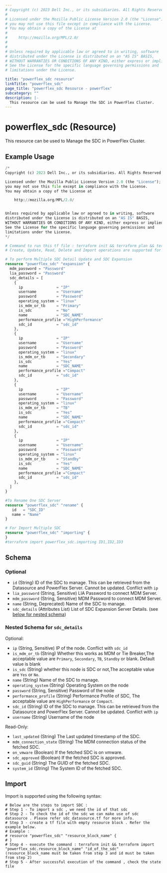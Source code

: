 ```yaml
---
# Copyright (c) 2023 Dell Inc., or its subsidiaries. All Rights Reserved.
# 
# Licensed under the Mozilla Public License Version 2.0 (the "License");
# you may not use this file except in compliance with the License.
# You may obtain a copy of the License at
# 
#     http://mozilla.org/MPL/2.0/
# 
# 
# Unless required by applicable law or agreed to in writing, software
# distributed under the License is distributed on an "AS IS" BASIS,
# WITHOUT WARRANTIES OR CONDITIONS OF ANY KIND, either express or implied.
# See the License for the specific language governing permissions and
# limitations under the License.

title: "powerflex_sdc resource"
linkTitle: "powerflex_sdc"
page_title: "powerflex_sdc Resource - powerflex"
subcategory: ""
description: |-
  This resource can be used to Manage the SDC in PowerFlex Cluster.
---
```


# powerflex_sdc (Resource)

This resource can be used to Manage the SDC in PowerFlex Cluster.


## Example Usage

```terraform
/*
Copyright (c) 2023 Dell Inc., or its subsidiaries. All Rights Reserved.

Licensed under the Mozilla Public License Version 2.0 (the "License");
you may not use this file except in compliance with the License.
You may obtain a copy of the License at

    http://mozilla.org/MPL/2.0/


Unless required by applicable law or agreed to in writing, software
distributed under the License is distributed on an "AS IS" BASIS,
WITHOUT WARRANTIES OR CONDITIONS OF ANY KIND, either express or implied.
See the License for the specific language governing permissions and
limitations under the License.
*/

# Command to run this tf file : terraform init && terraform plan && terraform apply.
# Create, Update, Read, Delete and Import operations are supported for this resource.

# To perform Multiple SDC Detail Update and SDC Expansion
resource "powerflex_sdc" "expansion" {
  mdm_password = "Password"
  lia_password = "Password"
  sdc_details = [
    {
      ip               = "IP"
      username         = "Username"
      password         = "Password"
      operating_system = "linux"
      is_mdm_or_tb     = "Primary"
      is_sdc           = "No"
      name             = "SDC_NAME"
      performance_profile ="HighPerformance"
      sdc_id           = "sdc_id"
    },
    {
      ip               = "IP"
      username         = "Username"
      password         = "Password"
      operating_system = "linux"
      is_mdm_or_tb     = "Secondary"
      is_sdc           = "Yes"
      name             = "SDC_NAME"
      performance_profile ="Compact"
      sdc_id           = "sdc_id"
    },
    {
      ip               = "IP"
      username         = "Username"
      password         = "Password"
      operating_system = "linux"
      is_mdm_or_tb     = "TB"
      is_sdc           = "Yes"
      name             = "SDC_NAME"
      performance_profile ="Compact"
      sdc_id           = "sdc_id"
    },
    {
      ip               = "IP"
      username         = "Username"
      password         = "Password"
      operating_system = "linux"
      is_mdm_or_tb     = "Standby"
      is_sdc           = "Yes"
      name             = "SDC_NAME"
      performance_profile ="Compact"
      sdc_id           = "sdc_id"
    },
  ]
}

#To Rename One SDC Server 
resource "powerflex_sdc" "rename" {
   id   = "SDC_ID"
   name = "Name"
}

# For Import Multiple SDC
resource "powerflex_sdc" "importing" {
}
#terraform import powerflex_sdc.importing ID1,ID2,ID3
```

<!-- schema generated by tfplugindocs -->
## Schema

### Optional

- `id` (String) ID of the SDC to manage. This can be retrieved from the Datasource and PowerFlex Server. Cannot be updated. Conflict with `ip`
- `lia_password` (String, Sensitive) LIA Password to connect MDM Server.
- `mdm_password` (String, Sensitive) MDM Password to connect MDM Server.
- `name` (String, Deprecated) Name of the SDC to manage.
- `sdc_details` (Attributes List) List of SDC Expansion Server Details. (see [below for nested schema](#nestedatt--sdc_details))

<a id="nestedatt--sdc_details"></a>
### Nested Schema for `sdc_details`

Optional:

- `ip` (String, Sensitive) IP of the node. Conflict with `sdc_id`
- `is_mdm_or_tb` (String) Whether this works as MDM or Tie Breaker,The acceptable value are `Primary`, `Secondary`, `TB`, `Standby` or blank. Default value is blank
- `is_sdc` (String) whether this node is SDC or not,The acceptable value are `Yes` or `No`.
- `name` (String) Name of the SDC to manage.
- `operating_system` (String) Operating System on the node
- `password` (String, Sensitive) Password of the node
- `performance_profile` (String) Performance Profile of SDC, The acceptable value are `HighPerformance` or `Compact`.
- `sdc_id` (String) ID of the SDC to manage. This can be retrieved from the Datasource and PowerFlex Server. Cannot be updated. Conflict with `ip`
- `username` (String) Username of the node

Read-Only:

- `last_updated` (String) The Last updated timestamp of the SDC.
- `mdm_connection_state` (String) The MDM connection status of the fetched SDC.
- `on_vmware` (Boolean) If the fetched SDC is on vmware.
- `sdc_approved` (Boolean) If the fetched SDC is approved.
- `sdc_guid` (String) The GUID of the fetched SDC.
- `system_id` (String) The System ID of the fetched SDC.

## Import

Import is supported using the following syntax:

```shell
# Below are the steps to import SDC :
# Step 1 - To import a sdc , we need the id of that sdc 
# Step 2 - To check the id of the sdc we can make use of sdc datasource . Please refer sdc_datasource.tf for more info.
# Step 3 - create a tf file with empty resource block . Refer the example below.
# Example :
# resource "powerflex_sdc" "resource_block_name" {
# }
# Step 4 - execute the command : terraform init && terraform import "powerflex_sdc.resource_block_name" "id_of_the_sdc" (resource_block_name must be taken from step 3 and id must be taken from step 2)
# Step 5 - After successful execution of the command , check the state file
```